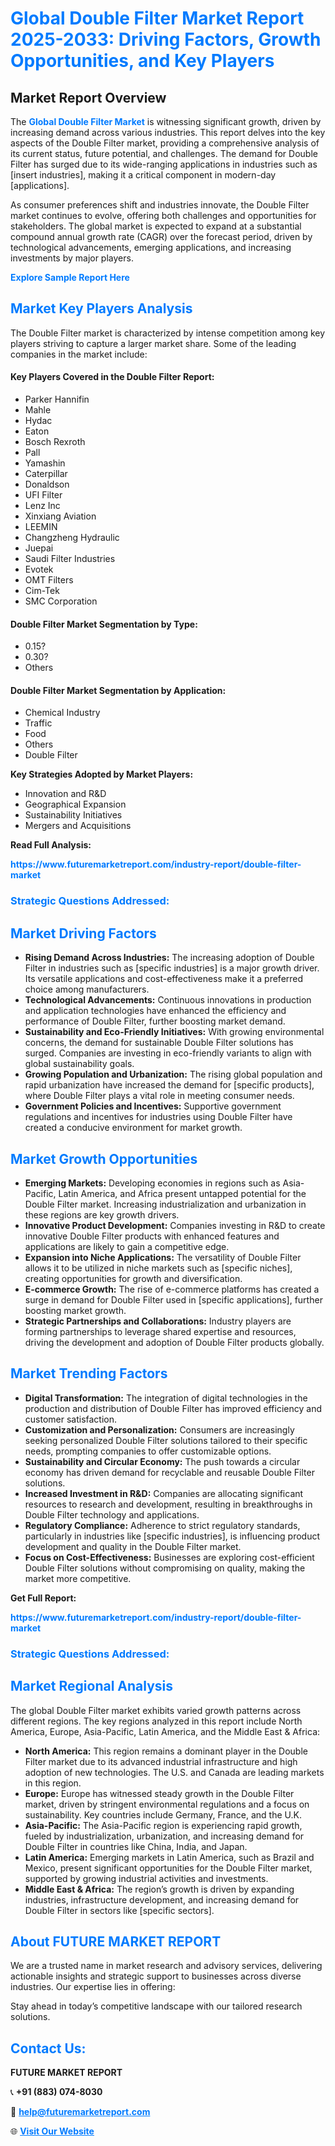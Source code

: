 <h1 style="color: #007BFF;">Global Double Filter Market Report 2025-2033: Driving Factors, Growth Opportunities, and Key Players</h1>

<section id="overview">
<h2>Market Report Overview</h2>
<p>The <a href="https://www.futuremarketreport.com/industry-report/double-filter-market" style="color: #007BFF; text-decoration: none;"><strong>Global Double Filter Market</strong></a> is witnessing significant growth, driven by increasing demand across various industries. This report delves into the key aspects of the Double Filter market, providing a comprehensive analysis of its current status, future potential, and challenges. The demand for Double Filter has surged due to its wide-ranging applications in industries such as [insert industries], making it a critical component in modern-day [applications].</p>
<p>As consumer preferences shift and industries innovate, the Double Filter market continues to evolve, offering both challenges and opportunities for stakeholders. The global market is expected to expand at a substantial compound annual growth rate (CAGR) over the forecast period, driven by technological advancements, emerging applications, and increasing investments by major players.</p>
</section>

<section id="overview">
<p><a href="https://www.futuremarketreport.com/request-sample/reportId=127736" style="color: #007BFF; text-decoration: none;"><strong>Explore Sample Report Here</strong></a></p>
</section>

<section id="key-players">
<h2 style="color: #007BFF;">Market Key Players Analysis</h2>
<p>The Double Filter market is characterized by intense competition among key players striving to capture a larger market share. Some of the leading companies in the market include:</p>
<h4>Key Players Covered in the Double Filter Report:</h4>
<ul><li>Parker Hannifin</li><li>Mahle</li><li>Hydac</li><li>Eaton</li><li>Bosch Rexroth</li><li>Pall</li><li>Yamashin</li><li>Caterpillar</li><li>Donaldson</li><li>UFI Filter</li><li>Lenz Inc</li><li>Xinxiang Aviation</li><li>LEEMIN</li><li>Changzheng Hydraulic</li><li>Juepai</li><li>Saudi Filter Industries</li><li>Evotek</li><li>OMT Filters</li><li>Cim-Tek</li><li>SMC Corporation</li></ul>
<h4>Double Filter Market Segmentation by Type:</h4>
<ul><li>0.15?</li><li>0.30?</li><li>Others</li></ul>

<h4>Double Filter Market Segmentation by Application:</h4>
<ul><li>Chemical Industry</li><li>Traffic</li><li>Food</li><li>Others</li><li>Double Filter</li></ul>
<p><strong>Key Strategies Adopted by Market Players:</strong></p>
<ul>
<li>Innovation and R&D</li>
<li>Geographical Expansion</li>
<li>Sustainability Initiatives</li>
<li>Mergers and Acquisitions</li>
</ul>
</section>

<section>
<p><strong>Read Full Analysis: </strong></p><a href="https://www.futuremarketreport.com/industry-report/double-filter-market" style="color: #007BFF; text-decoration: none;"><strong>https://www.futuremarketreport.com/industry-report/double-filter-market</strong></a>
<h3 style="color: #007BFF;">Strategic Questions Addressed:</h3>
</section>

<section id="driving-factors">
<h2 style="color: #007BFF;">Market Driving Factors</h2>
<ul>
<li><strong>Rising Demand Across Industries:</strong> The increasing adoption of Double Filter in industries such as [specific industries] is a major growth driver. Its versatile applications and cost-effectiveness make it a preferred choice among manufacturers.</li>
<li><strong>Technological Advancements:</strong> Continuous innovations in production and application technologies have enhanced the efficiency and performance of Double Filter, further boosting market demand.</li>
<li><strong>Sustainability and Eco-Friendly Initiatives:</strong> With growing environmental concerns, the demand for sustainable Double Filter solutions has surged. Companies are investing in eco-friendly variants to align with global sustainability goals.</li>
<li><strong>Growing Population and Urbanization:</strong> The rising global population and rapid urbanization have increased the demand for [specific products], where Double Filter plays a vital role in meeting consumer needs.</li>
<li><strong>Government Policies and Incentives:</strong> Supportive government regulations and incentives for industries using Double Filter have created a conducive environment for market growth.</li>
</ul>
</section>

<section id="growth-opportunities">
<h2 style="color: #007BFF;">Market Growth Opportunities</h2>
<ul>
<li><strong>Emerging Markets:</strong> Developing economies in regions such as Asia-Pacific, Latin America, and Africa present untapped potential for the Double Filter market. Increasing industrialization and urbanization in these regions are key growth drivers.</li>
<li><strong>Innovative Product Development:</strong> Companies investing in R&D to create innovative Double Filter products with enhanced features and applications are likely to gain a competitive edge.</li>
<li><strong>Expansion into Niche Applications:</strong> The versatility of Double Filter allows it to be utilized in niche markets such as [specific niches], creating opportunities for growth and diversification.</li>
<li><strong>E-commerce Growth:</strong> The rise of e-commerce platforms has created a surge in demand for Double Filter used in [specific applications], further boosting market growth.</li>
<li><strong>Strategic Partnerships and Collaborations:</strong> Industry players are forming partnerships to leverage shared expertise and resources, driving the development and adoption of Double Filter products globally.</li>
</ul>
</section>

<section id="trending-factors">
<h2 style="color: #007BFF;">Market Trending Factors</h2>
<ul>
<li><strong>Digital Transformation:</strong> The integration of digital technologies in the production and distribution of Double Filter has improved efficiency and customer satisfaction.</li>
<li><strong>Customization and Personalization:</strong> Consumers are increasingly seeking personalized Double Filter solutions tailored to their specific needs, prompting companies to offer customizable options.</li>
<li><strong>Sustainability and Circular Economy:</strong> The push towards a circular economy has driven demand for recyclable and reusable Double Filter solutions.</li>
<li><strong>Increased Investment in R&D:</strong> Companies are allocating significant resources to research and development, resulting in breakthroughs in Double Filter technology and applications.</li>
<li><strong>Regulatory Compliance:</strong> Adherence to strict regulatory standards, particularly in industries like [specific industries], is influencing product development and quality in the Double Filter market.</li>
<li><strong>Focus on Cost-Effectiveness:</strong> Businesses are exploring cost-efficient Double Filter solutions without compromising on quality, making the market more competitive.</li>
</ul>
</section>

<section>
<p><strong>Get Full Report: </strong></p><a href="https://www.futuremarketreport.com/industry-report/double-filter-market" style="color: #007BFF; text-decoration: none;"><strong>https://www.futuremarketreport.com/industry-report/double-filter-market</strong></a>
<h3 style="color: #007BFF;">Strategic Questions Addressed:</h3>
</section>


<section id="regional-analysis">
<h2 style="color: #007BFF;">Market Regional Analysis</h2>
<p>The global Double Filter market exhibits varied growth patterns across different regions. The key regions analyzed in this report include North America, Europe, Asia-Pacific, Latin America, and the Middle East & Africa:</p>
<ul>
<li><strong>North America:</strong> This region remains a dominant player in the Double Filter market due to its advanced industrial infrastructure and high adoption of new technologies. The U.S. and Canada are leading markets in this region.</li>
<li><strong>Europe:</strong> Europe has witnessed steady growth in the Double Filter market, driven by stringent environmental regulations and a focus on sustainability. Key countries include Germany, France, and the U.K.</li>
<li><strong>Asia-Pacific:</strong> The Asia-Pacific region is experiencing rapid growth, fueled by industrialization, urbanization, and increasing demand for Double Filter in countries like China, India, and Japan.</li>
<li><strong>Latin America:</strong> Emerging markets in Latin America, such as Brazil and Mexico, present significant opportunities for the Double Filter market, supported by growing industrial activities and investments.</li>
<li><strong>Middle East & Africa:</strong> The region’s growth is driven by expanding industries, infrastructure development, and increasing demand for Double Filter in sectors like [specific sectors].</li>
</ul>
</section>

<footer>
<h2 style="color: #007BFF;">About FUTURE MARKET REPORT</h2>
<p>We are a trusted name in market research and advisory services, delivering actionable insights and strategic support to businesses across diverse industries. Our expertise lies in offering:</p>

<p>Stay ahead in today’s competitive landscape with our tailored research solutions.</p>

<h2 style="color: #007BFF;">Contact Us:</h2>
<p><strong>FUTURE MARKET REPORT</strong></p>
<p>📞 <strong>+91 (883) 074-8030</strong></p>
<p>📧 <strong><a href="mailto:help@futuremarketreport.com" style="color: #007BFF;">help@futuremarketreport.com</a></strong></p>
<p>🌐 <strong><a href="https://www.futuremarketreport.com/" style="color: #007BFF;">Visit Our Website</a></strong></p>
</footer>